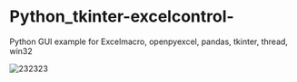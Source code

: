 # Python_tkinter-excelcontrol-

Python GUI
example for Excelmacro, openpyexcel, pandas, tkinter, thread, win32

![232323](https://user-images.githubusercontent.com/37418251/50581438-09e27080-0e9d-11e9-8b33-e098dde7e946.png)
